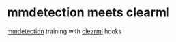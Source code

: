 # mmdetection meets clearml
[mmdetection](https://github.com/open-mmlab/mmdetection) training with [clearml](https://github.com/allegroai/clearml) hooks
